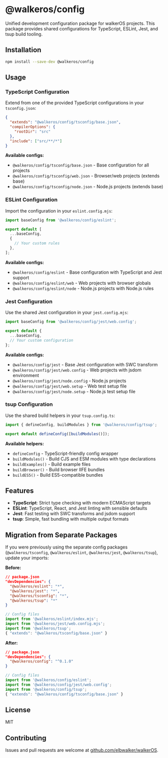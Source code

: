 # @walkeros/config

Unified development configuration package for walkerOS projects. This package
provides shared configurations for TypeScript, ESLint, Jest, and tsup build
tooling.

## Installation

```bash
npm install --save-dev @walkeros/config
```

## Usage

### TypeScript Configuration

Extend from one of the provided TypeScript configurations in your
`tsconfig.json`:

```json
{
  "extends": "@walkeros/config/tsconfig/base.json",
  "compilerOptions": {
    "rootDir": "src"
  },
  "include": ["src/**/*"]
}
```

**Available configs:**

- `@walkeros/config/tsconfig/base.json` - Base configuration for all projects
- `@walkeros/config/tsconfig/web.json` - Browser/web projects (extends base)
- `@walkeros/config/tsconfig/node.json` - Node.js projects (extends base)

### ESLint Configuration

Import the configuration in your `eslint.config.mjs`:

```javascript
import baseConfig from '@walkeros/config/eslint';

export default [
  ...baseConfig,
  {
    // Your custom rules
  },
];
```

**Available configs:**

- `@walkeros/config/eslint` - Base configuration with TypeScript and Jest
  support
- `@walkeros/config/eslint/web` - Web projects with browser globals
- `@walkeros/config/eslint/node` - Node.js projects with Node.js rules

### Jest Configuration

Use the shared Jest configuration in your `jest.config.mjs`:

```javascript
import baseConfig from '@walkeros/config/jest/web.config';

export default {
  ...baseConfig,
  // Your custom configuration
};
```

**Available configs:**

- `@walkeros/config/jest` - Base Jest configuration with SWC transform
- `@walkeros/config/jest/web.config` - Web projects with jsdom environment
- `@walkeros/config/jest/node.config` - Node.js projects
- `@walkeros/config/jest/web.setup` - Web test setup file
- `@walkeros/config/jest/node.setup` - Node.js test setup file

### tsup Configuration

Use the shared build helpers in your `tsup.config.ts`:

```typescript
import { defineConfig, buildModules } from '@walkeros/config/tsup';

export default defineConfig([buildModules()]);
```

**Available helpers:**

- `defineConfig` - TypeScript-friendly config wrapper
- `buildModules()` - Build CJS and ESM modules with type declarations
- `buildExamples()` - Build example files
- `buildBrowser()` - Build browser IIFE bundles
- `buildES5()` - Build ES5-compatible bundles

## Features

- **TypeScript**: Strict type checking with modern ECMAScript targets
- **ESLint**: TypeScript, React, and Jest linting with sensible defaults
- **Jest**: Fast testing with SWC transforms and jsdom support
- **tsup**: Simple, fast bundling with multiple output formats

## Migration from Separate Packages

If you were previously using the separate config packages (`@walkeros/tsconfig`,
`@walkeros/eslint`, `@walkeros/jest`, `@walkeros/tsup`), update your imports:

**Before:**

```json
// package.json
"devDependencies": {
  "@walkeros/eslint": "*",
  "@walkeros/jest": "*",
  "@walkeros/tsconfig": "*",
  "@walkeros/tsup": "*"
}
```

```typescript
// Config files
import from '@walkeros/eslint/index.mjs';
import from '@walkeros/jest/web.config.mjs';
import from '@walkeros/tsup';
{ "extends": "@walkeros/tsconfig/base.json" }
```

**After:**

```json
// package.json
"devDependencies": {
  "@walkeros/config": "^0.1.0"
}
```

```typescript
// Config files
import from '@walkeros/config/eslint';
import from '@walkeros/config/jest/web.config';
import from '@walkeros/config/tsup';
{ "extends": "@walkeros/config/tsconfig/base.json" }
```

## License

MIT

## Contributing

Issues and pull requests are welcome at
[github.com/elbwalker/walkerOS](https://github.com/elbwalker/walkerOS).
